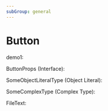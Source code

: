 ```yaml
---
subGroup: general
---
```


# Button


demo1:
<Demo src="./demos/demo1.tsx" />

ButtonProps (Interface):
<TsInfo src="./types.ts" name="ButtonProps" />

SomeObjectLiteralType (Object Literal):
<TsInfo src="./types.ts" name="SomeObjectLiteralType" />

SomeComplexType (Complex Type):
<TsInfo src="./types.ts" name="SomeComplexType" />

FileText:
<FileText src="./types.ts" syntax="ts" />
